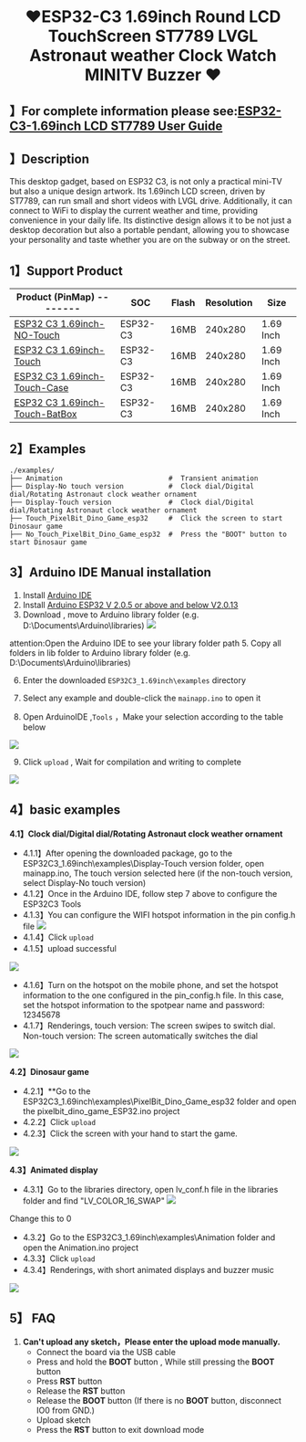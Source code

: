 <h1 align = "center"> ❤ESP32-C3 1.69inch Round LCD  TouchScreen ST7789 LVGL Astronaut weather Clock Watch MINITV Buzzer
 ❤</h1>

## 】For complete information please see:[ESP32-C3-1.69inch LCD ST7789 User Guide](https://spotpear.com/wiki/ESP32-C3-Ornament-Trinket-LVGL-Astronaut-Clock-Watch-MINI-TV-1.69inch-Round-LCD-TouchScreen-ST7789-240x280.html)

## 】Description

This desktop gadget, based on ESP32 C3, is not only a practical mini-TV but also a unique design artwork.
Its 1.69inch LCD screen, driven by ST7789, can run small and short videos with LVGL drive.
Additionally, it can connect to WiFi to display the current weather and time, providing convenience in your daily life.
Its distinctive design allows it to be not just a desktop decoration but also a portable pendant,
allowing you to showcase your personality and taste whether you are on the subway or on the street.

## 1️】Support Product

| Product (PinMap)        --------   |    SOC     | Flash |  Resolution | Size      |
| --------------------------------   | ---------- | ----- | ----------- | --------- |
| [ESP32 C3 1.69inch-NO-Touch][1]    |  ESP32-C3  | 16MB  |   240x280   | 1.69 Inch |
| [ESP32 C3 1.69inch-Touch][2]       |  ESP32-C3  | 16MB  |   240x280   | 1.69 Inch |
| [ESP32 C3 1.69inch-Touch-Case][3]  |  ESP32-C3  | 16MB  |   240x280   | 1.69 Inch |
| [ESP32 C3 1.69inch-Touch-BatBox][4]|  ESP32-C3  | 16MB  |   240x280   | 1.69 Inch |

[1]:https://spotpear.com/shop/ESP32-C3-Ornament-Trinket-LVGL-Astronaut-Clock-Watch-MINI-TV-1.69inch-Round-LCD-TouchScreen-ST7789-240x280/ESP32-C3-1.69inch-LCD-No-Touch.html
[2]:https://spotpear.com/shop/ESP32-C3-Ornament-Trinket-LVGL-Astronaut-Clock-Watch-MINI-TV-1.69inch-Round-LCD-TouchScreen-ST7789-240x280/ESP32-C3-1.69inch-LCD-Touch.html
[3]:https://spotpear.com/shop/ESP32-C3-Ornament-Trinket-LVGL-Astronaut-Clock-Watch-MINI-TV-1.69inch-Round-LCD-TouchScreen-ST7789-240x280-Case.html
[4]:https://spotpear.com/shop/ESP32-C3-Ornament-Trinket-LVGL-Astronaut-Clock-Watch-MINI-TV-1.69inch-Round-LCD-TouchScreen-ST7789-240x280-Case-BatBOX/ESP32-C3-1.69inch-LCD-Touch-Case-BatBOX-No-Battery.html

## 2️】Examples

```
./examples/
├── Animation                          #  Transient animation
├── Display-No touch version           #  Clock dial/Digital dial/Rotating Astronaut clock weather ornament
├── Display-Touch version              #  Clock dial/Digital dial/Rotating Astronaut clock weather ornament
├── Touch_PixelBit_Dino_Game_esp32     #  Click the screen to start Dinosaur game
├── No_Touch_PixelBit_Dino_Game_esp32  #  Press the "BOOT" button to start Dinosaur game
```
## 3】Arduino IDE Manual installation
1. Install [Arduino IDE](https://www.arduino.cc/en/software)
2. Install [Arduino ESP32 V 2.0.5 or above and below V2.0.13](https://docs.espressif.com/projects/arduino-esp32/en/latest/)
3. Download  , move to Arduino library folder (e.g. D:\Documents\Arduino\libraries)
![](image/library.png)

attention:Open the Arduino IDE to see your library folder path
5. Copy all folders in lib folder to Arduino library folder (e.g. D:\Documents\Arduino\libraries)

6. Enter the downloaded `ESP32C3_1.69inch\examples` directory

7. Select any example and double-click the `mainapp.ino` to open it

8. Open ArduinoIDE ,`Tools` ，Make your selection according to the table below

![](image/Arduino.png)

9. Click `upload` , Wait for compilation and writing to complete

![](image/burn.png)
## 4】basic examples
**4.1】Clock dial/Digital dial/Rotating Astronaut clock weather ornament**
* 4.1.1】After opening the downloaded package, go to the ESP32C3_1.69inch\examples\Display-Touch version folder, open mainapp.ino, The touch version selected here (if the non-touch version, select Display-No touch version)
* 4.1.2】Once in the Arduino IDE, follow step 7 above to configure the ESP32C3 Tools
* 4.1.3】You can configure the WIFI hotspot information in the pin config.h file
![](image/WIFI.png)
* 4.1.4】Click `upload`
* 4.1.5】upload successful

![](image/Burning.png)

* 4.1.6】Turn on the hotspot on the mobile phone, and set the hotspot information to the one configured in the pin_config.h file. In this case, set the hotspot information to the spotpear name and password: 12345678
* 4.1.7】Renderings, touch version: The screen swipes to switch dial. Non-touch version: The screen automatically switches the dial

![](image/Clock.png)

**4.2】Dinosaur game**
* 4.2.1】**Go to the ESP32C3_1.69inch\examples\PixelBit_Dino_Game_esp32 folder and open the pixelbit_dino_game_ESP32.ino project
* 4.2.2】Click `upload`
* 4.2.3】Click the screen with your hand to start the game.

![](image/Dinosaur.png)

**4.3】Animated display**
* 4.3.1】Go to the libraries directory, open lv_conf.h file in the libraries folder and find "LV_COLOR_16_SWAP"
![](image/lvgl.png)

Change this to 0
* 4.3.2】Go to the ESP32C3_1.69inch\examples\Animation folder and open the Animation.ino project
* 4.3.3】Click `upload`
* 4.3.4】Renderings, with short animated displays and buzzer music

![](image/animation.png)

## 5】 FAQ
1. **Can't upload any sketch，Please enter the upload mode manually.**
   * Connect the board via the USB cable
   * Press and hold the **BOOT** button , While still pressing the **BOOT** button
   * Press **RST** button
   * Release the **RST** button
   * Release the **BOOT** button (If there is no **BOOT** button, disconnect IO0 from GND.)
   * Upload sketch
   * Press the **RST** button to exit download mode
